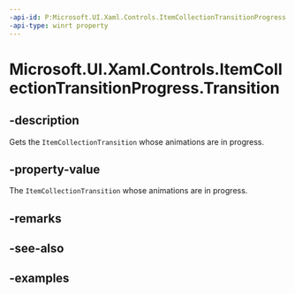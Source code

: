 ```yaml
---
-api-id: P:Microsoft.UI.Xaml.Controls.ItemCollectionTransitionProgress.Transition
-api-type: winrt property
---
```


# Microsoft.UI.Xaml.Controls.ItemCollectionTransitionProgress.Transition

<!--
public Microsoft.UI.Xaml.Controls.ItemCollectionTransition Transition { get; }
-->


## -description

Gets the `ItemCollectionTransition` whose animations are in progress.

## -property-value

The `ItemCollectionTransition` whose animations are in progress.

## -remarks

## -see-also

## -examples


